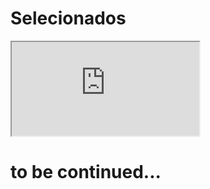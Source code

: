 # Selecionados

<div width="100% !important">
  <iframe src="https://docs.google.com/spreadsheets/d/e/2PACX-1vQxDMa4pF7dEgFqXoXRxG-v4ukygEuASJT8fAjgRdJjQfN2og04oFg8S8gTlcf4-m_Rg0ey-qjKXgG-/pubhtml?gid=532828105&amp;single=true&amp;widget=true&amp;headers=false"></iframe>
</div>

# to be continued...
